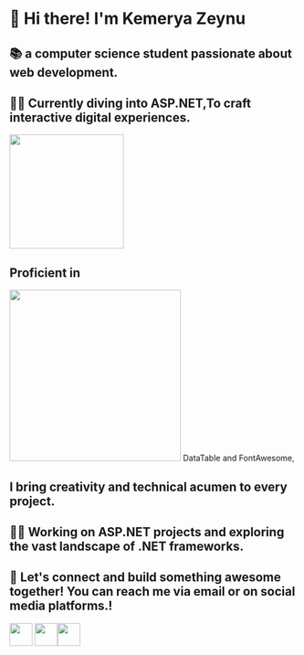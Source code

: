 # 👋 Hi there! I'm Kemerya Zeynu

## 📚   a computer science student passionate about web development.

## 🧟‍♀️ Currently diving into ASP.NET,To craft interactive digital experiences.
<img src="https://github.com/kemerya/Kemerya/assets/123075499/9e19279f-037e-4a81-bf2b-075ad3b0ea78" width="200">

## Proficient in 
<img src="https://github.com/kemerya/Kemerya/assets/123075499/671bebbb-fdc8-4ccc-b1d2-e37e69a2053d" width="300"> DataTable and FontAwesome, 
 ## I bring creativity and technical acumen to every project.

## 👩‍💻 Working on ASP.NET projects and exploring the vast landscape of .NET frameworks.

## 🤝 Let's connect and build something awesome together! You can reach me via email or on social media platforms.!
<img src="https://github.com/kemerya/Kemerya/assets/123075499/2f4999e0-f9e7-41be-b1dc-d6a54579ec63" width="40"> <image src="https://github.com/kemerya/Kemerya/assets/123075499/b71b810e-0920-4408-96c1-391483097e98" width="40"><image src="https://github.com/kemerya/Kemerya/assets/123075499/e8fe7c8c-7d4a-45e4-b99b-3ce770a30be3" width="40">
